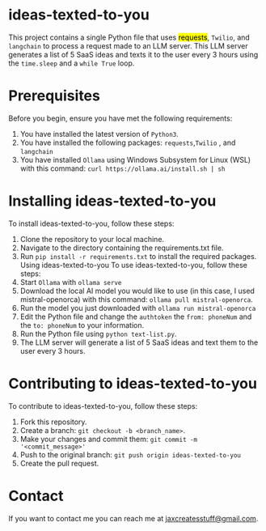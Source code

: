 # ideas-texted-to-you
This project contains a single Python file that uses <mark>requests</mark>, `Twilio`, and `langchain` to process a request made to an LLM server. This LLM server generates a list of 5 SaaS ideas and texts it to the user every 3 hours using the `time.sleep` and a `while True` loop.
# Prerequisites
Before you begin, ensure you have met the following requirements:
1. You have installed the latest version of `Python3`.
2.  You have installed the following packages: `requests`,`Twilio` , and `langchain`
3.  You have installed `Ollama` using Windows Subsystem for Linux (WSL) with this command: `curl https://ollama.ai/install.sh | sh`
# Installing ideas-texted-to-you
To install ideas-texted-to-you, follow these steps:
1. Clone the repository to your local machine.
2. Navigate to the directory containing the requirements.txt file.
3. Run `pip install -r requirements.txt` to install the required packages.
Using ideas-texted-to-you
To use ideas-texted-to-you, follow these steps:
1. Start `Ollama` with `ollama serve`
2. Download the local AI model you would like to use (in this case, I used mistral-openorca) with this command: `ollama pull mistral-openorca`.
3. Run the model you just downloaded with `ollama run mistral-openorca`
4. Edit the Python file and change the `authtoken` the `from: phoneNum` and the `to: phoneNum` to your information.
5. Run the Python file using `python text-list.py`.
6. The LLM server will generate a list of 5 SaaS ideas and text them to the user every 3 hours.
# Contributing to ideas-texted-to-you
To contribute to ideas-texted-to-you, follow these steps:
1. Fork this repository.
2. Create a branch: `git checkout -b <branch_name>`.
3. Make your changes and commit them: `git commit -m '<commit_message>'`
4. Push to the original branch: `git push origin ideas-texted-to-you`
5. Create the pull request.
# Contact
If you want to contact me you can reach me at jaxcreatesstuff@gmail.com.
